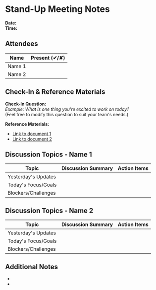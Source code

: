# Stand-Up Meeting Notes

**Date:**  
**Time:**  

## Attendees

| Name   | Present (✔/✘) 
|--------|----------------
| Name 1 |
| Name 2 |


## Check-In & Reference Materials

**Check-In Question:**  
*Example: What is one thing you're excited to work on today?*  
(Feel free to modify this question to suit your team's needs.)

**Reference Materials:**  
- [Link to document 1](#)  
- [Link to document 2](#)  


## Discussion Topics - Name 1

| Topic                   | Discussion Summary              | Action Items |
|-------------------------|---------------------------------|--------------|
| Yesterday's Updates     |
| Today's Focus/Goals     |
| Blockers/Challenges     |


## Discussion Topics - Name 2

| Topic                   | Discussion Summary              | Action Items |
|-------------------------|---------------------------------|--------------|
| Yesterday's Updates     |
| Today's Focus/Goals     |
| Blockers/Challenges     |


## Additional Notes

-  
-  
